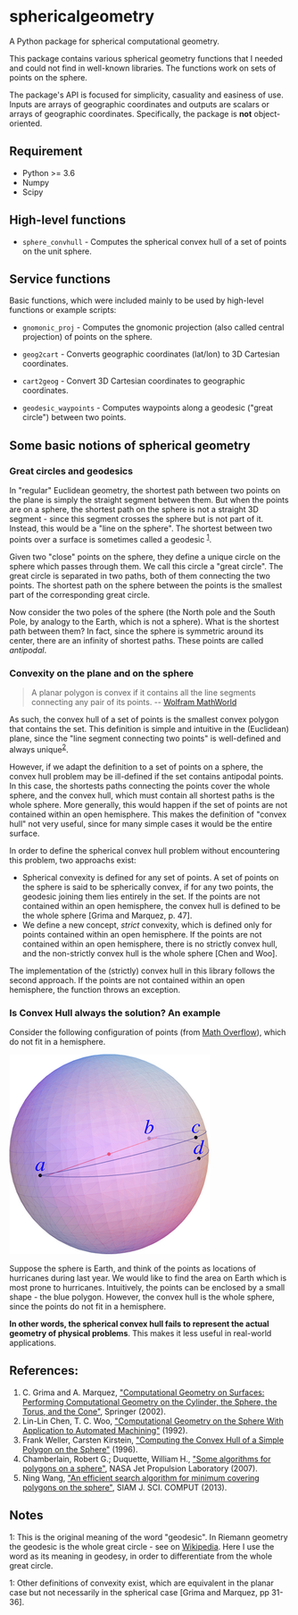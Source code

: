 # sphericalgeometry
A Python package for spherical computational geometry.

This package contains various spherical geometry functions that I needed and could not find in well-known libraries.
The functions work on sets of points on the sphere.

The package's API is focused for simplicity, casuality and easiness of use. Inputs are arrays of geographic coordinates and outputs are scalars or arrays of geographic coordinates.
Specifically, the package is **not** object-oriented.

## Requirement

* Python >= 3.6
* Numpy
* Scipy
## High-level functions

* `sphere_convhull` - Computes the spherical convex hull of a set of points on the unit sphere.
<!--
* `pspolydist` - Computes the minimum distance from a point to a polyline on a sphere (unfinished). This is an adaptation to Python of the original MATLAB function [`p_spoly_dist`](https://www.mathworks.com/matlabcentral/fileexchange/52734-p_spoly_dist) by Michael Yoshpe (in-work).

* `insphericalpolygon` - Returns points inside of a spherical polygon (in-work).
-->
## Service functions
Basic functions, which were included mainly to be used by high-level functions or example scripts:

* `gnomonic_proj` - Computes the gnomonic projection (also called central projection) of points on the sphere.

* `geog2cart` - Converts geographic coordinates (lat/lon) to 3D Cartesian coordinates.

* `cart2geog` - Convert 3D Cartesian coordinates to geographic coordinates.

* `geodesic_waypoints` - Computes waypoints along a geodesic ("great circle") between two points.


## Some basic notions of spherical geometry
### Great circles and geodesics

In "regular" Euclidean geometry, the shortest path between two points on the plane is simply the straight segment between them. But when the points are on a sphere, the shortest path on the sphere is not a straight 3D segment - since this segment crosses the sphere but is not part of it. Instead, this would be a "line on the sphere". The shortest between two points over a surface is sometimes called a geodesic <sup>[1](#myfootnote1)</sup>.

Given two "close" points on the sphere, they define a unique circle on the sphere which passes through them. We call this circle a "great circle". The great circle is separated in two paths, both of them connecting the two points. The shortest path on the sphere between the points is the smallest part of the corresponding great circle.

<!-- TODO: add figure -->

Now consider the two poles of the sphere (the North pole and the South Pole, by analogy to the Earth, which is not a sphere). What is the shortest path between them? In fact, since the sphere is symmetric around its center, there are an infinity of shortest paths. These points are called _antipodal_. 

### Convexity on the plane and on the sphere

> A planar polygon is convex if it contains all the line segments connecting any pair of its points.
> -- [Wolfram MathWorld](http://mathworld.wolfram.com/ConvexPolygon.html)

As such, the convex hull of a set of points is the smallest convex polygon that contains the set. This definition is simple and intuitive in the (Euclidean) plane, since the "line segment connecting two points" is well-defined and always unique<sup>[2](#myfootnote2)</sup>.

However, if we adapt the definition to a set of points on a sphere, the convex hull problem may be ill-defined if the set contains antipodal points. In this case, the shortests paths connecting the points cover the whole sphere, and the convex hull, which must contain all shortest paths is the whole sphere. More generally, this would happen if the set of points are not contained within an open hemisphere. This makes the definition of "convex hull" not very useful, since for many simple cases it would be the entire surface.

In order to define the spherical convex hull problem without encountering this problem, two approachs exist:

* Spherical convexity is defined for any set of points. A set of points on the sphere is said to be spherically convex, if for any two points, the geodesic joining them lies entirely in the set.  If the points are not contained within an open hemisphere, the convex hull is defined to be the whole sphere [Grima and Marquez, p. 47].
* We define a new concept, _strict_ convexity, which is defined only for points contained within an open hemisphere. If the points are not contained within an open hemisphere, there is no strictly convex hull, and the non-strictly convex hull is the whole sphere [Chen and Woo].

The implementation of the (strictly) convex hull in this library follows the second approach. If the points are not contained within an open hemisphere, the function throws an exception.

### Is Convex Hull always the solution? An example

Consider the following configuration of points (from [Math Overflow](https://mathoverflow.net/questions/76875/convex-hull-on-a-riemannian-manifold)), which do not fit in a hemisphere.

![](images/convex_hull_degenerate_case.jpg?raw=true)

 Suppose the sphere is Earth, and think of the points as locations of hurricanes during last year. We would like to find the area on Earth which is most prone to hurricanes. Intuitively, the points can be enclosed by a small shape - the blue polygon. However, the convex hull is the whole sphere, since the points do not fit in a hemisphere.

**In other words, the spherical convex hull fails to represent the actual geometry of physical problems**. This makes it less useful in real-world applications.

<!--
### Minimum Enclosing Polygon

Minimum-perimeter bounding spherical polygon

-->

## References:
1. C. Grima and A. Marquez, ["Computational Geometry on Surfaces: Performing Computational Geometry on the Cylinder, the Sphere, the Torus, and the Cone"](https://www.springer.com/gp/book/9781402002021), Springer (2002). 
1. Lin-Lin Chen, T. C. Woo, ["Computational Geometry on the Sphere With Application to Automated Machining"](https://asmedigitalcollection.asme.org/mechanicaldesign/article-abstract/114/2/288/431533/Computational-Geometry-on-the-Sphere-With) (1992).
1. Frank Weller, Carsten Kirstein, ["Computing the Convex Hull of a Simple Polygon on the Sphere"](https://citeseerx.ist.psu.edu/viewdoc/summary?doi=10.1.1.43.987) (1996).
1. Chamberlain, Robert G.; Duquette, William H., ["Some algorithms for polygons on a sphere"](https://trs.jpl.nasa.gov/handle/2014/40409), NASA Jet Propulsion Laboratory (2007).
1. Ning Wang, ["An efficient search algorithm for minimum covering polygons on the sphere"](https://esrl.noaa.gov/gsd/nim/references/efficient_search_algorithm_for_minimum_covering_polygons_on_the_sphere.pdf), SIAM J. SCI. COMPUT (2013).

## Notes

<a name="myfootnote1">1</a>: This is the original meaning of the word "geodesic". In Riemann geometry the geodesic is the whole great circle - see on [Wikipedia](https://en.wikipedia.org/wiki/Geodesic#Metric_geometry). Here I use the word as its meaning in geodesy, in order to differentiate from the whole great circle.

<a name="myfootnote2">1</a>: Other definitions of convexity exist, which are equivalent in the planar case but not necessarily in the spherical case [Grima and Marquez, pp 31-36].
